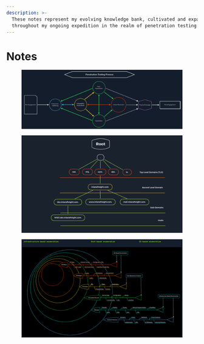 ```yaml
---
description: >-
  These notes represent my evolving knowledge bank, cultivated and expanding
  throughout my ongoing expedition in the realm of penetration testing.
---
```


# Notes

<figure><img src=".gitbook/assets/image (28).png" alt=""><figcaption></figcaption></figure>

<figure><img src=".gitbook/assets/image (1) (1) (1) (1).png" alt=""><figcaption></figcaption></figure>

<figure><img src=".gitbook/assets/image (2) (1) (1).png" alt=""><figcaption></figcaption></figure>
